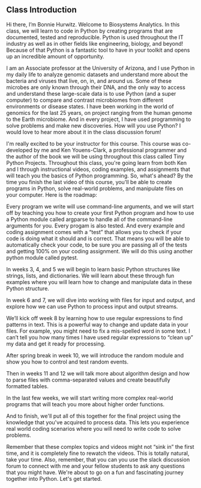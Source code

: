 ## Class Introduction

Hi there, I’m Bonnie Hurwitz. Welcome to Biosystems Analytics. In this class, we will learn to code in Python by creating programs that are documented, tested and reproducible. Python is used throughout the IT industry as well as in other fields like engineering, biology, and beyond! Because of that Python is a fantastic tool to have in your toolkit and opens up an incredible amount of opportunity.

I am an Associate professor at the University of Arizona, and I use Python in my daily life to analyze genomic datasets and understand more about the bacteria and viruses that live, on, in, and around us. Some of these microbes are only known through their DNA, and the only way to access and understand these large-scale data is to use Python (and a super computer) to compare and contrast microbiomes from different environments or disease states. I have been working in the world of genomics for the last 25 years, on project ranging from the human genome to the Earth microbiome. And in every project, I have used programming to solve problems and make new discoveries. How will you use Python? I would love to hear more about it in the class discussion forum! 

I'm really excited to be your instructor for this course. This course was co-developed by me and Ken Youens-Clark, a professional programmer and the author of the book we will be using throughout this class called Tiny Python Projects. Throughout this class, you're going learn from both Ken and I through instructional videos, coding examples, and assignments that will teach you the basics of Python programming. So, what's ahead? By the time you finish the last video of this course, you'll be able to create programs in Python, solve real-world problems, and manipulate files on your computer. Here is the roadmap:

Every program we write will use command-line arguments, and we will start off by teaching you how to create your first Python program and how to use a Python module called argparse to handle all of the command-line arguments for you. Every progam is also tested. And every example and coding assignment comes with a “test” that allows you to check if your code is doing what it should and is correct. That means you will be able to automatically check your code, to be sure you are passing all of the tests and getting 100% on your coding assignment. We will do this using another python module called pytest.

In weeks 3, 4, and 5 we will begin to learn basic Python structures like strings, lists, and dictionaries. We will learn about these through fun examples where you will learn how to change and manipulate data in these Python structure.

In week 6 and 7, we will dive into working with files for input and output, and explore how we can use Python to process input and output streams.     

We’ll kick off week 8 by learning how to use regular expressions to find patterns in text. This is a powerful way to change and update data in your files. For example, you might need to fix a mis-spelled word in some text. I can’t tell you how many times I have used regular expressions to “clean up” my data and get it ready for processing.

After spring break in week 10, we will introduce the random module and show you how to control and test random events.

Then in weeks 11 and 12 we will talk more about algorithm design and how to parse files with comma-separated values and create beautifully formatted tables.

In the last few weeks, we will start writing more complex real-world programs that will teach you more about higher order functions. 

And to finish, we'll put all of this together for the final project using the knowledge that you've acquired to process data. This lets you experience real world coding scenarios where you will need to write code to solve problems. 

Remember that these complex topics and videos might not “sink in” the first time, and it is completely fine to rewatch the videos. This is totally natural, take your time. Also, remember, that you can you use the slack discussion forum to connect with me and your fellow students to ask any questions that you might have. We're about to go on a fun and fascinating journey together into Python. Let's get started.
